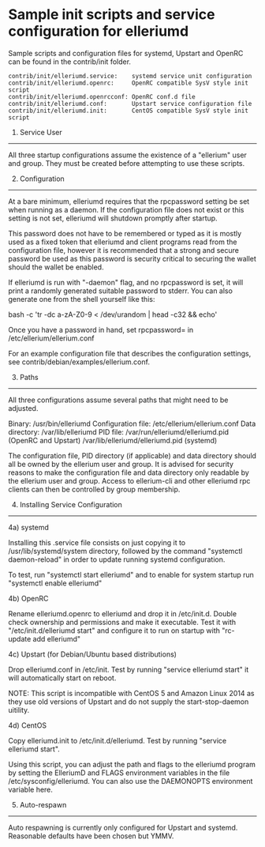 Sample init scripts and service configuration for elleriumd
==========================================================

Sample scripts and configuration files for systemd, Upstart and OpenRC
can be found in the contrib/init folder.

    contrib/init/elleriumd.service:    systemd service unit configuration
    contrib/init/elleriumd.openrc:     OpenRC compatible SysV style init script
    contrib/init/elleriumd.openrcconf: OpenRC conf.d file
    contrib/init/elleriumd.conf:       Upstart service configuration file
    contrib/init/elleriumd.init:       CentOS compatible SysV style init script

1. Service User
---------------------------------

All three startup configurations assume the existence of a "ellerium" user
and group.  They must be created before attempting to use these scripts.

2. Configuration
---------------------------------

At a bare minimum, elleriumd requires that the rpcpassword setting be set
when running as a daemon.  If the configuration file does not exist or this
setting is not set, elleriumd will shutdown promptly after startup.

This password does not have to be remembered or typed as it is mostly used
as a fixed token that elleriumd and client programs read from the configuration
file, however it is recommended that a strong and secure password be used
as this password is security critical to securing the wallet should the
wallet be enabled.

If elleriumd is run with "-daemon" flag, and no rpcpassword is set, it will
print a randomly generated suitable password to stderr.  You can also
generate one from the shell yourself like this:

bash -c 'tr -dc a-zA-Z0-9 < /dev/urandom | head -c32 && echo'

Once you have a password in hand, set rpcpassword= in /etc/ellerium/ellerium.conf

For an example configuration file that describes the configuration settings,
see contrib/debian/examples/ellerium.conf.

3. Paths
---------------------------------

All three configurations assume several paths that might need to be adjusted.

Binary:              /usr/bin/elleriumd
Configuration file:  /etc/ellerium/ellerium.conf
Data directory:      /var/lib/elleriumd
PID file:            /var/run/elleriumd/elleriumd.pid (OpenRC and Upstart)
                     /var/lib/elleriumd/elleriumd.pid (systemd)

The configuration file, PID directory (if applicable) and data directory
should all be owned by the ellerium user and group.  It is advised for security
reasons to make the configuration file and data directory only readable by the
ellerium user and group.  Access to ellerium-cli and other elleriumd rpc clients
can then be controlled by group membership.

4. Installing Service Configuration
-----------------------------------

4a) systemd

Installing this .service file consists on just copying it to
/usr/lib/systemd/system directory, followed by the command
"systemctl daemon-reload" in order to update running systemd configuration.

To test, run "systemctl start elleriumd" and to enable for system startup run
"systemctl enable elleriumd"

4b) OpenRC

Rename elleriumd.openrc to elleriumd and drop it in /etc/init.d.  Double
check ownership and permissions and make it executable.  Test it with
"/etc/init.d/elleriumd start" and configure it to run on startup with
"rc-update add elleriumd"

4c) Upstart (for Debian/Ubuntu based distributions)

Drop elleriumd.conf in /etc/init.  Test by running "service elleriumd start"
it will automatically start on reboot.

NOTE: This script is incompatible with CentOS 5 and Amazon Linux 2014 as they
use old versions of Upstart and do not supply the start-stop-daemon uitility.

4d) CentOS

Copy elleriumd.init to /etc/init.d/elleriumd. Test by running "service elleriumd start".

Using this script, you can adjust the path and flags to the elleriumd program by
setting the ElleriumD and FLAGS environment variables in the file
/etc/sysconfig/elleriumd. You can also use the DAEMONOPTS environment variable here.

5. Auto-respawn
-----------------------------------

Auto respawning is currently only configured for Upstart and systemd.
Reasonable defaults have been chosen but YMMV.
